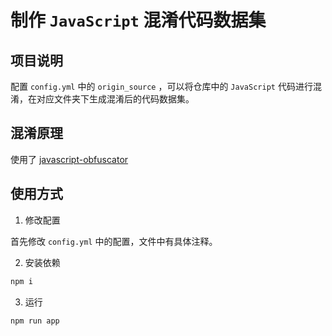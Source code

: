 # 制作 `JavaScript` 混淆代码数据集

## 项目说明

配置 `config.yml` 中的 `origin_source` ，可以将仓库中的 `JavaScript` 代码进行混淆，在对应文件夹下生成混淆后的代码数据集。

## 混淆原理

使用了 [javascript-obfuscator](https://github.com/javascript-obfuscator/javascript-obfuscator)

## 使用方式

1. 修改配置

首先修改 `config.yml` 中的配置，文件中有具体注释。

2. 安装依赖

```powershell
npm i
```

3. 运行

```powershell
npm run app
```
